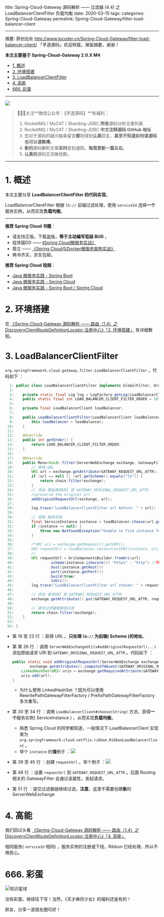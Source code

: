 title: Spring-Cloud-Gateway 源码解析 —— 过滤器 (4.4) 之 LoadBalancerClientFilter 负载均衡
date: 2020-03-15
tags:
categories: Spring-Cloud-Gateway
permalink: Spring-Cloud-Gateway/filter-load-balancer-client

-------

摘要: 原创出处 http://www.iocoder.cn/Spring-Cloud-Gateway/filter-load-balancer-client/ 「芋道源码」欢迎转载，保留摘要，谢谢！

**本文主要基于 Spring-Cloud-Gateway 2.0.X M4**  

- [1. 概述](http://www.iocoder.cn/Spring-Cloud-Gateway/filter-load-balancer-client/)
- [2. 环境搭建](http://www.iocoder.cn/Spring-Cloud-Gateway/filter-load-balancer-client/)
- [3. LoadBalancerClientFilter](http://www.iocoder.cn/Spring-Cloud-Gateway/filter-load-balancer-client/)
- [4. 高能](http://www.iocoder.cn/Spring-Cloud-Gateway/filter-load-balancer-client/)
- [666. 彩蛋](http://www.iocoder.cn/Spring-Cloud-Gateway/filter-load-balancer-client/)

-------

![](http://www.iocoder.cn/images/common/wechat_mp_2018_05_18.jpg)

> 🙂🙂🙂关注**微信公众号：【芋道源码】**有福利：  
> 1. RocketMQ / MyCAT / Sharding-JDBC **所有**源码分析文章列表  
> 2. RocketMQ / MyCAT / Sharding-JDBC **中文注释源码 GitHub 地址**  
> 3. 您对于源码的疑问每条留言**都**将得到**认真**回复。**甚至不知道如何读源码也可以请教噢**。  
> 4. **新的**源码解析文章**实时**收到通知。**每周更新一篇左右**。  
> 5. **认真的**源码交流微信群。

-------

# 1. 概述

本文主要分享 **LoadBalancerClientFilter 的代码实现**。

LoadBalancerClientFilter 根据 `lb://` 前缀过滤处理，使用 `serviceId` 选择**一个**服务实例，从而实现**负载均衡**。

-------

**推荐 Spring Cloud 书籍**：

* 请支持正版。下载盗版，**等于主动编写低级 BUG** 。
* 程序猿DD —— [《Spring Cloud微服务实战》](https://union-click.jd.com/jdc?d=505Twi)
* 周立 —— [《Spring Cloud与Docker微服务架构实战》](https://union-click.jd.com/jdc?d=k3sAaK)
* 两书齐买，京东包邮。

**推荐 Spring Cloud 视频**：

* [Java 微服务实践 - Spring Boot](https://segmentfault.com/ls/1650000011063780?r=bPN0Ir)
* [Java 微服务实践 - Spring Cloud](https://segmentfault.com/ls/1650000011386794?r=bPN0Ir)
* [Java 微服务实践 - Spring Boot / Spring Cloud](https://segmentfault.com/ls/1650000011387052?r=bPN0Ir)

# 2. 环境搭建

在 [《Spring-Cloud-Gateway 源码解析 —— 路由（1.4）之 DiscoveryClientRouteDefinitionLocator 注册中心》「2. 环境搭建」](http://www.iocoder.cn/Spring-Cloud-Gateway/route-definition-locator-discover-client/?self) 有详细教程。

# 3. LoadBalancerClientFilter

`org.springframework.cloud.gateway.filter.LoadBalancerClientFilter` ，代码如下 ：

```Java
  1: public class LoadBalancerClientFilter implements GlobalFilter, Ordered {
  2: 
  3: 	private static final Log log = LogFactory.getLog(LoadBalancerClientFilter.class);
  4: 	public static final int LOAD_BALANCER_CLIENT_FILTER_ORDER = 10100;
  5: 
  6: 	private final LoadBalancerClient loadBalancer;
  7: 
  8: 	public LoadBalancerClientFilter(LoadBalancerClient loadBalancer) {
  9: 		this.loadBalancer = loadBalancer;
 10: 	}
 11: 
 12: 	@Override
 13: 	public int getOrder() {
 14: 		return LOAD_BALANCER_CLIENT_FILTER_ORDER;
 15: 	}
 16: 
 17: 	@Override
 18: 	public Mono<Void> filter(ServerWebExchange exchange, GatewayFilterChain chain) {
 19: 		// 获得 URL
 20: 		URI url = exchange.getAttribute(GATEWAY_REQUEST_URL_ATTR);
 21: 		if (url == null || !url.getScheme().equals("lb")) {
 22: 			return chain.filter(exchange);
 23: 		}
 24: 		// 添加 原始请求URI 到 GATEWAY_ORIGINAL_REQUEST_URL_ATTR
 25: 		//preserve the original url
 26: 		addOriginalRequestUrl(exchange, url);
 27: 
 28: 		log.trace("LoadBalancerClientFilter url before: " + url);
 29: 
 30: 		// 获取 服务实例
 31: 		final ServiceInstance instance = loadBalancer.choose(url.getHost());
 32: 		if (instance == null) {
 33: 			throw new NotFoundException("Unable to find instance for " + url.getHost());
 34: 		}
 35: 
 36: 		/*URI uri = exchange.getRequest().getURI();
 37: 		URI requestUrl = loadBalancer.reconstructURI(instance, uri);*/
 38: 		//
 39: 		URI requestUrl = UriComponentsBuilder.fromUri(url)
 40: 				.scheme(instance.isSecure()? "https" : "http") //TODO: support websockets
 41: 				.host(instance.getHost())
 42: 				.port(instance.getPort())
 43: 				.build(true)
 44: 				.toUri();
 45: 		log.trace("LoadBalancerClientFilter url chosen: " + requestUrl);
 46: 
 47: 		// 添加 请求URI 到 GATEWAY_REQUEST_URL_ATTR
 48: 		exchange.getAttributes().put(GATEWAY_REQUEST_URL_ATTR, requestUrl);
 49: 
 50: 		// 提交过滤器链继续过滤
 51: 		return chain.filter(exchange);
 52: 	}
 53: 
 54: }
```

* 第 19 至 23 行 ：获得 URL 。**只处理 `lb://` 为前缀( Scheme )的地址**。
* 第 第 26 行 ：调用 `ServerWebExchangeUtils#addOriginalRequestUrl(...)` 添加原始请求 URI 到 `GATEWAY_ORIGINAL_REQUEST_URL_ATTR` 。代码如下 ：

    ```Java
    public static void addOriginalRequestUrl(ServerWebExchange exchange, URI url) {
    		exchange.getAttributes().computeIfAbsent(GATEWAY_ORIGINAL_REQUEST_URL_ATTR, s -> new LinkedHashSet<>()); // 数组，考虑多次重写
        LinkedHashSet<URI> uris = exchange.getRequiredAttribute(GATEWAY_ORIGINAL_REQUEST_URL_ATTR);
        uris.add(url);
    }
    ```
    * 为什么使用 LinkedHashSet ？因为可以使用 RewritePathGatewayFilterFactory / PrefixPathGatewayFilterFactory 多次重写。

* 第 30 至 34 行 ：调用 `LoadBalancerClient#choose(String)` 方法，获得**一个**服务实例( ServiceInstance ) ，从而实现**负载均衡**。
    * 熟悉 Spring Cloud 的同学都知道，一般情况下 LoadBalancerClient 实现类为 `org.springframework.cloud.netflix.ribbon.RibbonLoadBalancerClient` 。
    * 举个 `instance` 的**值**例子 ：![](http://www.iocoder.cn/images/Spring-Cloud-Gateway/2020_03_15/01.png)
* 第 39 至 45 行 ：创建 `requestUrl` 。举个例子 ：![](http://www.iocoder.cn/images/Spring-Cloud-Gateway/2020_03_15/02.png)
* 第 48 行 ：设置 `requestUrl` 到 `GATEWAY_REQUEST_URL_ATTR` 。后面 Routing 相关的 GatewayFilter 会通过该属性，发起请求。
* 第 51 行 ：提交过滤器链继续过滤。**注意**，这里不需要创建**新**的 ServerWebExchange 

# 4. 高能

我们回过头看 [《Spring-Cloud-Gateway 源码解析 —— 路由（1.4）之 DiscoveryClientRouteDefinitionLocator 注册中心》「4. 高能」](http://www.iocoder.cn/Spring-Cloud-Gateway/route-definition-locator-discover-client/?self)

相同服务( `serviceId` 相同) ，服务实例的注册或下线，Ribbon 已经处理，所以不用担心。

# 666. 彩蛋

![知识星球](http://www.iocoder.cn/images/Architecture/2017_12_29/01.png)

没有彩蛋，继续往下写！当然，《天才麻将少女》的福利还是有的！

胖友，分享一波朋友圈可好！


